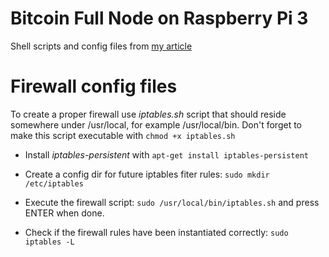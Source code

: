 # Bitcoin Full Node on Raspberry Pi 3

Shell scripts and config files from [my article](https://blog.brakmic.com/running-a-full-bitcoin-node-on-raspberry-pi-3/)

# Firewall config files

To create a proper firewall use *iptables.sh* script that should reside somewhere under /usr/local, for example /usr/local/bin. Don't forget to make this script executable with `chmod +x iptables.sh`

* Install *iptables-persistent* with `apt-get install iptables-persistent`

* Create a config dir for future iptables fiter rules: `sudo mkdir /etc/iptables`

* Execute the firewall script: `sudo /usr/local/bin/iptables.sh` and press ENTER when done.

* Check if the firewall rules have been instantiated correctly: `sudo iptables -L`



